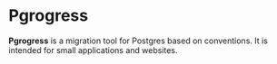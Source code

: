 # Pgrogress

**Pgrogress** is a migration tool for Postgres based on conventions.
It is intended for small applications and websites.
